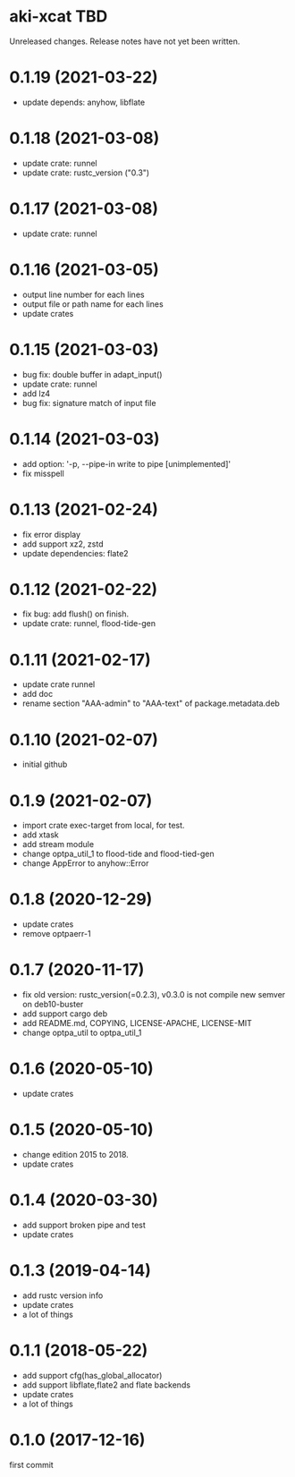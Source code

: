 aki-xcat TBD
===
Unreleased changes. Release notes have not yet been written.

0.1.19 (2021-03-22)
=====

* update depends: anyhow, libflate

0.1.18 (2021-03-08)
=====

* update crate: runnel
* update crate: rustc_version ("0.3")

0.1.17 (2021-03-08)
=====

* update crate: runnel

0.1.16 (2021-03-05)
=====

* output line number for each lines
* output file or path name for each lines
* update crates

0.1.15 (2021-03-03)
=====

* bug fix: double buffer in adapt_input()
* update crate: runnel
* add lz4
* bug fix: signature match of input file

0.1.14 (2021-03-03)
=====

* add option: '-p, --pipe-in <num>   write to pipe <num> [unimplemented]'
* fix misspell

0.1.13 (2021-02-24)
=====

* fix error display
* add support xz2, zstd
* update dependencies: flate2

0.1.12 (2021-02-22)
=====

* fix bug: add flush() on finish.
* update crate: runnel, flood-tide-gen

0.1.11 (2021-02-17)
=====

* update crate runnel
* add doc
* rename section "AAA-admin" to "AAA-text" of package.metadata.deb

0.1.10 (2021-02-07)
=====

* initial github

0.1.9 (2021-02-07)
=====

* import crate exec-target from local, for test.
* add xtask
* add stream module
* change optpa_util_1 to flood-tide and flood-tied-gen
* change AppError to anyhow::Error

0.1.8 (2020-12-29)
=====

* update crates
* remove optpaerr-1

0.1.7 (2020-11-17)
=====

* fix old version: rustc_version(=0.2.3), v0.3.0 is not compile new semver on deb10-buster
* add support cargo deb
* add README.md, COPYING, LICENSE-APACHE, LICENSE-MIT
* change optpa_util to optpa_util_1

0.1.6 (2020-05-10)
=====

* update crates

0.1.5 (2020-05-10)
=====

* change edition 2015 to 2018.
* update crates

0.1.4 (2020-03-30)
=====

* add support broken pipe and test
* update crates

0.1.3 (2019-04-14)
=====

* add rustc version info
* update crates
* a lot of things

0.1.1 (2018-05-22)
=====

* add support cfg(has_global_allocator)
* add support libflate,flate2 and flate backends
* update crates
* a lot of things

0.1.0 (2017-12-16)
=====
first commit
